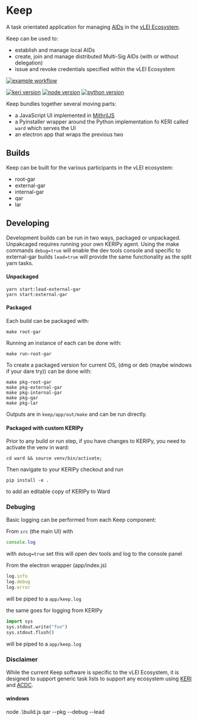 # Keep

A task orientated application for managing [AIDs](https://github.com/WebOfTrust/ietf-keri) in the [vLEI Ecosystem](https://www.gleif.org/en/lei-solutions/gleifs-digital-strategy-for-the-lei/introducing-the-verifiable-lei-vlei). 

Keep can be used to: 

* establish and manage local AIDs
* create, join and manage distributed Multi-Sig AIDs (with or without delegation)
* issue and revoke credentials specified within the vLEI Ecosystem

[![example workflow](https://github.com/WebOfTrust/keep/actions/workflows/build.yaml/badge.svg)](https://github.com/WebOfTrust/keep/actions?query=workflow%3ABuild)


[![keri version](https://img.shields.io/badge/KERI-0.6.6-green.svg)](https://pypi.org/project/keri/)
[![node version](https://img.shields.io/badge/node-17.7.1-blue.svg)](https://nodejs.org/en/download/)
[![python version](https://img.shields.io/badge/python-3.10.4-blue.svg)](https://www.python.org/downloads/)

Keep bundles together several moving parts: 

* a JavaScript UI implemented in [MithrilJS](https://mithril.js.org)
* a Pyinstaller wrapper around the Python implementation fo KERI called `ward` which serves the UI
* an electron app that wraps the previous two

## Builds
    
Keep can be built for the various participants in the vLEI ecosystem:

* root-gar
* external-gar
* internal-gar
* qar
* lar

## Developing

Development builds can be run in two ways, packaged or unpackaged. Unpakcaged requires running your own KERIPy agent.
Using the make commands `debug=true` will enable the dev tools console and specific to external-gar builds `lead=true` will provide the same functionality as the split yarn tasks.

#### Unpackaged

```
yarn start:lead-external-gar
yarn start:external-gar
```

#### Packaged    

Each build can be packaged with:

```
make root-gar 
```

Running an instance of each can be done with:

```
make run-root-gar    
```

To create a packaged version for current OS, (dmg or deb (maybe windows if your dare try)) can be done with:

```
make pkg-root-gar    
make pkg-external-gar    
make pkg-internal-gar    
make pkg-qar    
make pkg-lar    
```

Outputs are in `keep/app/out/make` and can be run directly.

#### Packaged with custom KERIPy    

Prior to any build or run step, if you have changes to KERIPy, you need to activate the venv in ward:

```
cd ward && source venv/bin/activate;    
```

Then navigate to your KERIPy checkout and run 

```
pip install -e .
```

to add an editable copy of KERIPy to Ward


### Debuging

Basic logging can be performed from each Keep component:

From `src` (the main UI) with

```javascript
console.log
```

with `debug=true` set this will open dev tools and log to the console panel

From the electron wrapper (app/index.js)

```javascript
log.info
log.debug
log.error
```

will be piped to a `app/keep.log`

the same goes for logging from KERIPy

```python
import sys
sys.stdout.write("foo")
sys.stdout.flush()
```

will be piped to a `app/keep.log`

### Disclaimer

While the current Keep software is specific to the vLEI Ecosystem, it is designed to support generic task lists to support any ecosystem using [KERI](https://github.com/WebOfTrust/ietf-keri) and [ACDC](https://github.com/trustoverip/tswg-acdc-specification).

#### windows

 node .\build.js qar --pkg --debug --lead